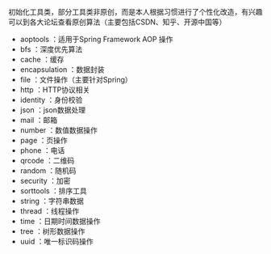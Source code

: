 初始化工具类，部分工具类非原创，而是本人根据习惯进行了个性化改造，有兴趣可以到各大论坛查看原创算法（主要包括CSDN、知乎、开源中国等）

* aoptools ：适用于Spring Framework AOP 操作
* bfs ：深度优先算法
* cache ：缓存
* encapsulation ：数据封装 
* file ：文件操作（主要针对Spring）
* http ：HTTP协议相关
* identity ：身份校验
* json ：json数据处理
* mail ：邮箱
* number ：数值数据操作
* page ：页操作
* phone ：电话
* qrcode ：二维码
* random ：随机码
* security ：加密
* sorttools ：排序工具
* string ：字符串数据
* thread ：线程操作
* time ：日期时间数据操作
* tree ：树形数据操作
* uuid ：唯一标识码操作